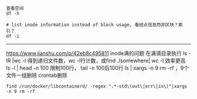 ```
查看空间
df -h

# list inode information instead of block usage, 看结点信息而非区块？索引？
df -i
```

---
https://www.jianshu.com/p/42eb8c495811
inode满的问题
在满滴目录执行 ls -lR |wc -l 得到递归文件数，wc -l行计数，或find ./somewhere| wc -l 效率更高
ls -l | head -n 100 限制100行， tail -n 100后100行
ls | xargs -n 9 rm -rf ，9个文件一组删除
crontab删除
```
find /run/docker/libcontainerd/ -regex ".*-std\(out\|err\|in\)"|xargs -n 9 rm -rf
```